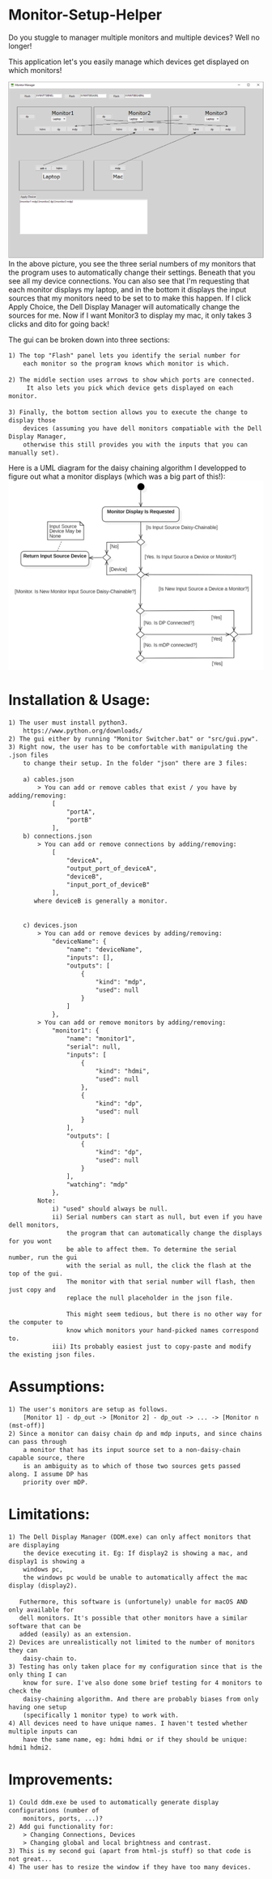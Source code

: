 # Monitor-Setup-Helper
Do you stuggle to manager multiple monitors and multiple devices?
Well no longer!

This application let's you easily manage which devices get displayed on which monitors!

![Image of GUI](main_screen.png)
In the above picture, you see the three serial numbers of my monitors that the program uses to automatically change their settings. Beneath that you see all my device connections. You can also see that I'm requesting that each monitor displays my laptop, and in the bottom it displays the input sources that my monitors need to be set to to make this happen. If I click Apply Choice, the Dell Display Manager will automatically change the sources for me. Now if I want Monitor3 to display my mac, it only takes 3 clicks and dito for going back!


The gui can be broken down into three sections:

	1) The top "Flash" panel lets you identify the serial number for
		each monitor so the program knows which monitor is which.

	2) The middle section uses arrows to show which ports are connected.
		 It also lets you pick which device gets displayed on each monitor.

	3) Finally, the bottom section allows you to execute the change to display those
		devices (assuming you have dell monitors compatiable with the Dell Display Manager,
		otherwise this still provides you with the inputs that you can manually set).


Here is a UML diagram for the daisy chaining algorithm I developped to figure out what a monitor displays (which was a big part of this!):
![UML Diagram for Daisy Chaining](DaisyChainingAlgorithm.png)



# Installation & Usage:
	1) The user must install python3.
		https://www.python.org/downloads/
	2) The gui either by running "Monitor Switcher.bat" or "src/gui.pyw".
	3) Right now, the user has to be comfortable with manipulating the .json files
		to change their setup. In the folder "json" there are 3 files:

		a) cables.json
			> You can add or remove cables that exist / you have by adding/removing:
				[
					"portA",
	            	"portB"
	        	],
		b) connections.json
			> You can add or remove connections by adding/removing:
				[
			        "deviceA",
			        "output_port_of_deviceA",
			        "deviceB",
			        "input_port_of_deviceB"
			    ],
		   where deviceB is generally a monitor.


		c) devices.json
			> You can add or remove devices by adding/removing:
				"deviceName": {
			        "name": "deviceName",
			        "inputs": [],
			        "outputs": [
			            {
			                "kind": "mdp",
			                "used": null
			            }
			        ]
			    },
			> You can add or remove monitors by adding/removing:
			    "monitor1": {
			        "name": "monitor1",
			        "serial": null,
			        "inputs": [
			            {
			                "kind": "hdmi",
			                "used": null
			            },
			            {
			                "kind": "dp",
			                "used": null
			            }
			        ],
			        "outputs": [
			            {
			                "kind": "dp",
			                "used": null
			            }
			        ],
			        "watching": "mdp"
			    },
			Note:
				i) "used" should always be null.
				ii) Serial numbers can start as null, but even if you have dell monitors,
					the program that can automatically change the displays for you wont
					be able to affect them. To determine the serial number, run the gui
					with the serial as null, the click the flash at the top of the gui.
					The monitor with that serial number will flash, then just copy and
					replace the null placeholder in the json file.

					This might seem tedious, but there is no other way for the computer to
					know which monitors your hand-picked names correspond to.
				iii) Its probably easiest just to copy-paste and modify the existing json files.

# Assumptions:
	1) The user's monitors are setup as follows.
		[Monitor 1] - dp_out -> [Monitor 2] - dp_out -> ... -> [Monitor n (mst-off)]
	2) Since a monitor can daisy chain dp and mdp inputs, and since chains can pass through
		a monitor that has its input source set to a non-daisy-chain capable source, there
		is an ambiguity as to which of those two sources gets passed along. I assume DP has
		priority over mDP.

# Limitations:
	1) The Dell Display Manager (DDM.exe) can only affect monitors that are displaying
		the device executing it. Eg: If display2 is showing a mac, and display1 is showing a
		windows pc,
		the windows pc would be unable to automatically affect the mac display (display2).

	   Futhermore, this software is (unfortunely) unable for macOS AND only available for
	   dell monitors. It's possible that other monitors have a similar software that can be
	   added (easily) as an extension.
	2) Devices are unrealistically not limited to the number of monitors they can
		daisy-chain to.
	3) Testing has only taken place for my configuration since that is the only thing I can
	 	know for sure. I've also done some brief testing for 4 monitors to check the
	 	daisy-chaining algorithm. And there are probably biases from only having one setup
	 	(specifically 1 monitor type) to work with.
	4) All devices need to have unique names. I haven't tested whether multiple inputs can
	 	have the same name, eg: hdmi hdmi or if they should be unique: hdmi1 hdmi2.

# Improvements:
	1) Could ddm.exe be used to automatically generate display configurations (number of
		monitors, ports, ...)?
	2) Add gui functionality for:
		> Changing Connections, Devices
		> Changing global and local brightness and contrast.
	3) This is my second gui (apart from html-js stuff) so that code is not great...
	4) The user has to resize the window if they have too many devices.



